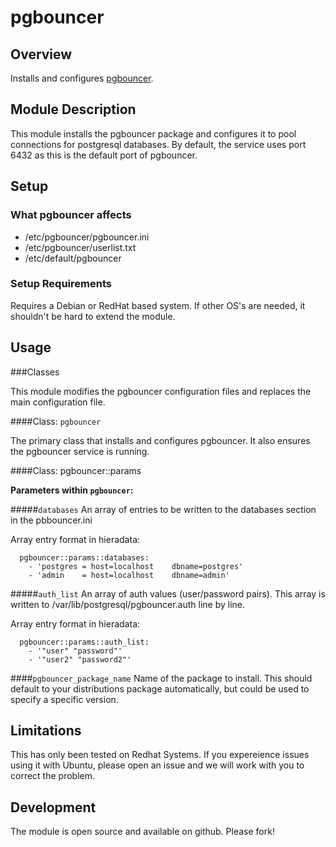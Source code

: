 # pgbouncer

## Overview
Installs and configures [pgbouncer](https://wiki.postgresql.org/wiki/PgBouncer).

## Module Description
This module installs the pgbouncer package and configures it to pool connections for postgresql databases.
By default, the service uses port 6432 as this is the default port of pgbouncer.

## Setup

### What pgbouncer affects

* /etc/pgbouncer/pgbouncer.ini
* /etc/pgbouncer/userlist.txt
* /etc/default/pgbouncer

### Setup Requirements 

Requires a Debian or RedHat based system. If other OS's are needed, it shouldn't be hard to extend the module.

## Usage

###Classes

This module modifies the pgbouncer configuration files and replaces the main configuration file.

####Class: `pgbouncer`

The primary class that installs and configures pgbouncer.  It also ensures the pgbouncer service is running.

####Class: pgbouncer::params

**Parameters within `pgbouncer`:**

#####`databases`
An array of entries to be written to the databases section in the pbbouncer.ini

Array entry format in hieradata:

```
  pgbouncer::params::databases:
    - 'postgres = host=localhost    dbname=postgres'
    - 'admin    = host=localhost    dbname=admin'
```

#####`auth_list`
An array of auth values (user/password pairs).
This array is written to /var/lib/postgresql/pgbouncer.auth line by line.

Array entry format in hieradata:

```
  pgbouncer::params::auth_list:
    - '"user" "password"'
    - '"user2" "password2"'
```

####`pgbouncer_package_name`
Name of the package to install.  This should default to your distributions package automatically, but could be used to specify a specific version.

## Limitations

This has only been tested on Redhat Systems. If you expereience issues using it with Ubuntu, please open an issue and we will work with you to correct the problem.

## Development

The module is open source and available on github.  Please fork!
